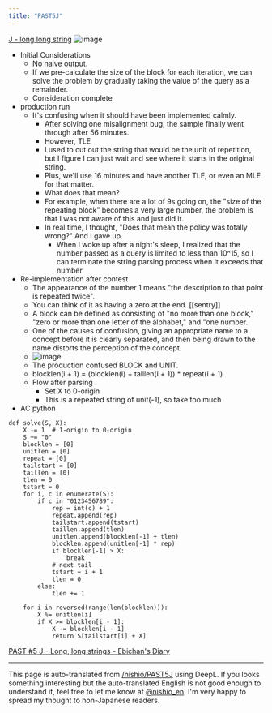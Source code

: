 ```yaml
---
title: "PAST5J"
---
```


[J - long long string](https://atcoder.jp/contests/past202012-open/tasks/past202012_j)
![image](https://gyazo.com/a30032ca3d2b05fc4156aed0ed48365c/thumb/1000)
- Initial Considerations
    - No naive output.
    - If we pre-calculate the size of the block for each iteration, we can solve the problem by gradually taking the value of the query as a remainder.
    - Consideration complete
- production run
    - It's confusing when it should have been implemented calmly.
        - After solving one misalignment bug, the sample finally went through after 56 minutes.
        - However, TLE
        - I used to cut out the string that would be the unit of repetition, but I figure I can just wait and see where it starts in the original string.
        - Plus, we'll use 16 minutes and have another TLE, or even an MLE for that matter.
        - What does that mean?
        - For example, when there are a lot of 9s going on, the "size of the repeating block" becomes a very large number, the problem is that I was not aware of this and just did it.
        - In real time, I thought, "Does that mean the policy was totally wrong?" And I gave up.
            - When I woke up after a night's sleep, I realized that the number passed as a query is limited to less than 10^15, so I can terminate the string parsing process when it exceeds that number.
- Re-implementation after contest
    - The appearance of the number 1 means "the description to that point is repeated twice".
    - You can think of it as having a zero at the end. [[sentry]]
    - A block can be defined as consisting of "no more than one block," "zero or more than one letter of the alphabet," and "one number.
    - One of the causes of confusion, giving an appropriate name to a concept before it is clearly separated, and then being drawn to the name distorts the perception of the concept.
    - ![image](https://gyazo.com/ce5657a86b818f20d5d59560de74b9ef/thumb/1000)
    - The production confused BLOCK and UNIT.
    - blocklen(i + 1) = (blocklen(i) + taillen(i + 1)) * repeat(i + 1)
    - Flow after parsing
        - Set X to 0-origin
        - This is a repeated string of unit(-1), so take too much
- AC
python

```
def solve(S, X):
    X -= 1  # 1-origin to 0-origin
    S += "0"
    blocklen = [0]
    unitlen = [0]
    repeat = [0]
    tailstart = [0]
    taillen = [0]
    tlen = 0
    tstart = 0
    for i, c in enumerate(S):
        if c in "0123456789":
            rep = int(c) + 1
            repeat.append(rep)
            tailstart.append(tstart)
            taillen.append(tlen)
            unitlen.append(blocklen[-1] + tlen)
            blocklen.append(unitlen[-1] * rep)
            if blocklen[-1] > X:
                break
            # next tail
            tstart = i + 1
            tlen = 0
        else:
            tlen += 1

    for i in reversed(range(len(blocklen))):
        X %= unitlen[i]
        if X >= blocklen[i - 1]:
            X -= blocklen[i - 1]
            return S[tailstart[i] + X]
```




[PAST #5 J - Long, long strings - Ebichan's Diary](https://rsk0315.hatenablog.com/entry/2020/12/29/162310)

---
This page is auto-translated from [/nishio/PAST5J](https://scrapbox.io/nishio/PAST5J) using DeepL. If you looks something interesting but the auto-translated English is not good enough to understand it, feel free to let me know at [@nishio_en](https://twitter.com/nishio_en). I'm very happy to spread my thought to non-Japanese readers.